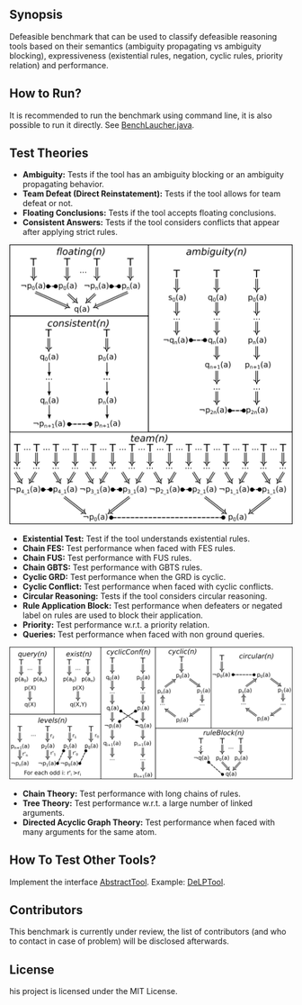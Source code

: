 ## Synopsis

Defeasible benchmark that can be used to classify defeasible reasoning tools based on their semantics (ambiguity propagating vs ambiguity blocking), expressiveness (existential rules, negation, cyclic rules, priority relation) and performance.

## How to Run?

It is recommended to run the benchmark using command line, it is also possible to run it directly. See [BenchLaucher.java](https://github.com/hamhec/defeasible-tools-benchmark/blob/master/src/main/java/fr/lirmm/graphik/defeasible/tools/benchmark/BenchLauncher.java).

## Test Theories

* **Ambiguity:** Tests if the tool has an ambiguity blocking or an ambiguity propagating behavior.
* **Team Defeat (Direct Reinstatement):** Tests if the tool allows for team defeat or not.
* **Floating Conclusions:** Tests if the tool accepts floating conclusions.
* **Consistent Answers:** Tests if the tool considers conflicts that appear after applying strict rules.

![Semantics](resources/semanti.png)

* **Existential Test:** Test if the tool understands existential rules.
* **Chain FES:** Test performance when faced with FES rules.
* **Chain FUS:** Test performance with FUS rules.
* **Chain GBTS:** Test performance with GBTS rules.
* **Cyclic GRD:** Test performance when the GRD is cyclic.
* **Cyclic Conflict:** Test performance when faced with cyclic conflicts.
* **Circular Reasoning:** Tests if the tool considers circular reasoning.
* **Rule Application Block:** Test performance when defeaters or negated label on rules are used to block their application.
* **Priority:** Test performance w.r.t. a priority relation.
* **Queries:** Test performance when faced with non ground queries.

![Expressivness](resources/express.png)

* **Chain Theory:** Test performance with long chains of rules.
* **Tree Theory:** Test performance w.r.t. a large number of linked arguments.
* **Directed Acyclic Graph Theory:** Test performance when faced with many arguments for the same atom.

## How To Test Other Tools?

Implement the interface [AbstractTool](https://github.com/hamhec/defeasible-tools-benchmark/blob/master/src/main/java/fr/lirmm/graphik/defeasible/tools/benchmark/tools/AbstractTool.java). Example: [DeLPTool](https://github.com/hamhec/defeasible-tools-benchmark/blob/master/src/main/java/fr/lirmm/graphik/defeasible/tools/benchmark/tools/DeLPTool.java).



## Contributors

This benchmark is currently under review, the list of contributors (and who to contact in case of problem) will be disclosed afterwards.

## License

his project is licensed under the MIT License.
